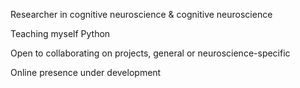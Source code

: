 Researcher in cognitive neuroscience & cognitive neuroscience 

Teaching myself Python

Open to collaborating on projects, general or neuroscience-specific

Online presence under development
